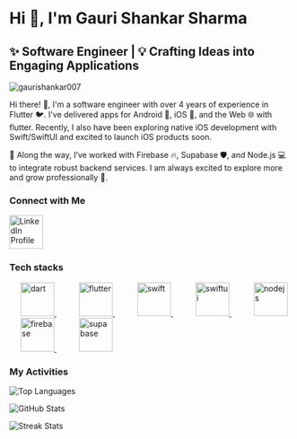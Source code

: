 <h1 align="left">Hi 👋, I'm Gauri Shankar Sharma</h1>
<h2 align="left">
  ✨ Software Engineer | 💡 Crafting Ideas into Engaging Applications
</h2>

<p align="left">
  <img
    src="https://komarev.com/ghpvc/?username=gaurishankar007&label=Profile%20views&color=0e75b6&style=flat"
    alt="gaurishankar007"
  />
</p>

<p align="left">
Hi there! 👋,
I'm a software engineer with over 4 years of experience in Flutter 🐦. I've delivered apps for Android 🤖, iOS 🍎, and the Web 🌐 with flutter. Recently, I also have been exploring native iOS development with Swift/SwiftUI and excited to launch iOS products soon.

🔗 Along the way, I’ve worked with Firebase 🔥, Supabase 🛡️, and Node.js 💻 to integrate robust backend services. I am always excited to explore more and grow professionally 🚀.
</p>

<h3 align="left">Connect with Me</h3>
<p align="left">
  <a
    href="https://www.linkedin.com/in/gauri-shankar-sharma-05809a24a/"
    target="blank"
  >
    <img
      align="center"
      src="https://raw.githubusercontent.com/rahuldkjain/github-profile-readme-generator/master/src/images/icons/Social/linked-in-alt.svg"
      alt="LinkedIn Profile"
      height="60"
      width="60"
    />
  </a>
</p>

<h3 align="left">Tech stacks</h3>
<p align="left">
  <a href="https://dart.dev" target="_blank" rel="noreferrer" style="padding: 20px;">
    <img
      src="https://www.vectorlogo.zone/logos/dartlang/dartlang-icon.svg"
      alt="dart"
      width="60"
      height="60"
    />
  </a>
  <a href="https://flutter.dev" target="_blank" rel="noreferrer" style="padding: 20px;">
    <img
      src="https://www.vectorlogo.zone/logos/flutterio/flutterio-icon.svg"
      alt="flutter"
      width="60"
      height="60"
    />
  </a>
  <a href="https://developer.apple.com/swift/" target="_blank" rel="noreferrer" style="padding: 20px;">
    <img
      src="https://www.vectorlogo.zone/logos/swift/swift-icon.svg"
      alt="swift"
      width="60"
      height="60"
    />
  </a>
  <a href="https://developer.apple.com/xcode/swiftui/" target="_blank" rel="noreferrer" style="padding: 20px;">
    <img
      src="https://developer.apple.com/assets/elements/icons/swiftui/swiftui-96x96_2x.png"
      alt="swiftui"
      width="60"
      height="60"
    />
  </a>
  <a href="https://nodejs.org" target="_blank" rel="noreferrer" style="padding: 20px;">
    <img
      src="https://www.vectorlogo.zone/logos/nodejs/nodejs-icon.svg"
      alt="nodejs"
      width="60"
      height="60"
    />
  </a>
  <a href="https://firebase.google.com/" target="_blank" rel="noreferrer" style="padding: 20px;">
    <img
      src="https://www.gstatic.com/devrel-devsite/prod/v02f7c7b934487be255c5f28ebb00ed6c2fde7a607ac1d91773e0036b0a06ec31/firebase/images/touchicon-180.png"
      alt="firebase"
      width="60"
      height="60"
    />
  </a>
  <a href="https://supabase.com/" target="_blank" rel="noreferrer" style="padding: 20px;">
    <img
      src="https://cdn.simpleicons.org/supabase/3ECF8E"
      alt="supabase"
      width="60"
      height="60"
    />
  </a>
</p>

<h3 align="left">My Activities</h3>
<p>
  <img
    align="center"
    src="https://github-readme-stats.vercel.app/api/top-langs?username=gaurishankar007&show_icons=true&locale=en&layout=compact"
    alt="Top Languages"
  />
</p>
<p>
  <img
    align="center"
    src="https://github-readme-stats.vercel.app/api?username=gaurishankar007&show_icons=true&locale=en"
    alt="GitHub Stats"
  />
</p>
<p>
  <img
    align="center"
    src="https://github-readme-streak-stats.herokuapp.com/?user=gaurishankar007&"
    alt="Streak Stats"
  />
</p>
